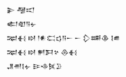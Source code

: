 <div class='block'>
<div class='line'>𒉌 𒆷𒀊</div>
<div class='line'>𒅗𒊏𒀀𒉡</div>
<div class='line'>𒉈𒈬 𒊭 𒁹𒀭𒀫𒌓𒀀𒀸 𒀸 𒁷𒌁𒆠 𒋙𒌑</div>
<div class='line'>𒉈𒈬 𒊭 𒂍𒁕𒆳 𒁲𒈬</div>
<div class='line'>𒂗𒉣𒋙𒉡 𒄿𒈾𒍮𒊒</div>
</div>